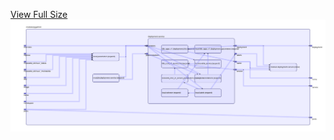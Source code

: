 [View Full Size](https://raw.githubusercontent.com/mingfang/terraform-k8s-modules/master/modules/pgadmin/diagram.svg?sanitize=true)<img src="diagram.svg"/>
